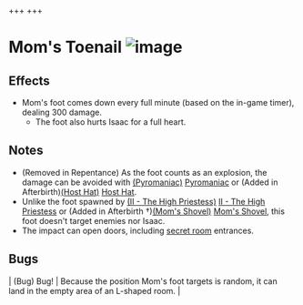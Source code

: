 +++
+++

 # Mom's Toenail ![image](/image/Mom%27s_Toenail.png) 

Effects
---------


* Mom's foot comes down every full minute (based on the in-game timer), dealing 300 damage.
	+ The foot also hurts Isaac for a full heart.


Notes
-------


* (Removed in Repentance) As the foot counts as an explosion, the damage can be avoided with [(Pyromaniac)](/wiki/Pyromaniac "Pyromaniac") [Pyromaniac](/wiki/Pyromaniac "Pyromaniac") or (Added in Afterbirth)[(Host Hat)](/wiki/Host_Hat "Host Hat") [Host Hat](/wiki/Host_Hat "Host Hat").
* Unlike the foot spawned by [(II - The High Priestess)](/wiki/Cards_and_Runes "II - The High Priestess") [II - The High Priestess](/wiki/Cards_and_Runes "Cards and Runes") or (Added in Afterbirth †)[(Mom's Shovel)](/wiki/Mom%27s_Shovel "Mom's Shovel") [Mom's Shovel](/wiki/Mom%27s_Shovel "Mom's Shovel"), this foot doesn't target enemies nor Isaac.
* The impact can open doors, including [secret room](/wiki/Secret_room "Secret room") entrances.


Bugs
------




| (Bug) Bug!
 | Because the position Mom's foot targets is random, it can land in the empty area of an L-shaped room.
 |


